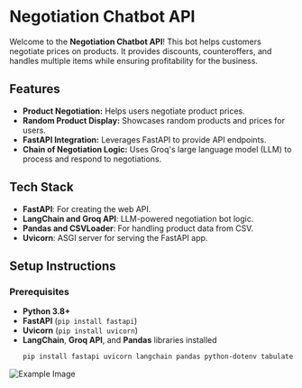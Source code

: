 
# Negotiation Chatbot API

Welcome to the **Negotiation Chatbot API**! This bot helps customers negotiate prices on products. It provides discounts, counteroffers, and handles multiple items while ensuring profitability for the business.

## Features
- **Product Negotiation:** Helps users negotiate product prices.
- **Random Product Display:** Showcases random products and prices for users.
- **FastAPI Integration:** Leverages FastAPI to provide API endpoints.
- **Chain of Negotiation Logic:** Uses Groq's large language model (LLM) to process and respond to negotiations.

## Tech Stack
- **FastAPI**: For creating the web API.
- **LangChain and Groq API**: LLM-powered negotiation bot logic.
- **Pandas and CSVLoader**: For handling product data from CSV.
- **Uvicorn**: ASGI server for serving the FastAPI app.

## Setup Instructions

### Prerequisites
- **Python 3.8+**
- **FastAPI**  (`pip install fastapi`)
- **Uvicorn**  (`pip install uvicorn`)
- **LangChain**, **Groq API**, and **Pandas** libraries installed
  ```bash
  pip install fastapi uvicorn langchain pandas python-dotenv tabulate
![Example Image](IMAGE/flowchart.png)

